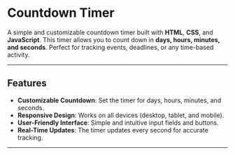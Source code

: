 # Countdown Timer

A simple and customizable countdown timer built with **HTML**, **CSS**, and **JavaScript**. This timer allows you to count down in **days, hours, minutes, and seconds**. Perfect for tracking events, deadlines, or any time-based activity.


---

## Features

- **Customizable Countdown**: Set the timer for days, hours, minutes, and seconds.
- **Responsive Design**: Works on all devices (desktop, tablet, and mobile).
- **User-Friendly Interface**: Simple and intuitive input fields and buttons.
- **Real-Time Updates**: The timer updates every second for accurate tracking.

---
